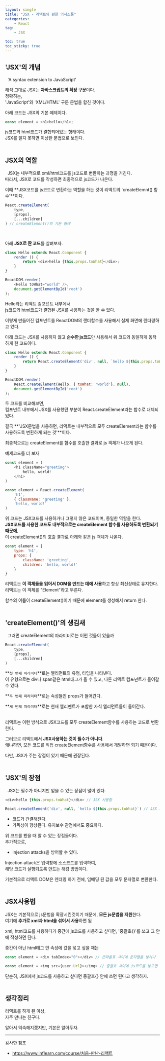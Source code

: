 ```yaml
---
layout: single
title: "JSX - 리액트와 편한 의사소통"
categories:
    - React
tag: 
    - JSX

toc: true
toc_sticky: true
---
```



'JSX'의 개념
---

&nbsp; 'A syntax extension to JavaScript'

해석 그대로 JSX는 **자바스크립트의 확장 구문**이다.  
정확히는,  
'JavaScript'와 'XML/HTML' 구문 문법을 합친 것이다.

아래 코드는 JSX의 기본 예제이다.
```js
const element = <h1>hello</h1>;
```
js코드와 html코드가 결합되어있는 형태이다.  
JSX를 알지 못하면 이상한 문법으로 보인다.
<br/><br/>



JSX의 역할
---

&nbsp; JSX는 내부적으로 xml/html코드를 js코드로 변환하는 과정을 거친다.  
따라서, JSX로 코드를 작성하면 최종적으로 js코드가 나온다.

이때 **JSX코드를 js코드로 변환하는 역할을 하는 것이 리액트의 'createElemnt() 함수'**이다.
```js
React.createElement(
    type,
    [props],
    [...children]
) // createElement()의 기본 형태
```
<br/>

아래 **JSX로 짠 코드**를 살펴보자.
```js
class Hello extends React.Component {
    render () {
        return <div>hello {this.props.toWhat}</div>;
    }
}

ReactDOM.render(
    <Hello toWhat="world" />,
    document.getElementById('root')
);
```
Hello라는 리액트 컴포넌트 내부에서  
js코드와 html코드가 결합된 JSX를 사용하는 것을 볼 수 있다.

이렇게 만들어진 컴포넌트를 ReactDOM의 랜더함수를 사용해서 실제 화면에 렌더링하고 있다.

아래 코드는 JSX를 사용하지 않고 **순수한 js코드**만 사용해서 위 코드와 동일하게 동작하게 한 코드이다.

```js
class Hello extends React.Component {
    render () {
        return React.createElement('div', null, `hello ${this.props.toWhat}`);
    }
}

ReactDOM.render(
    React.createElement(Hello, { toWhat: 'world'}, null),
    document.getElementById('root')
);
```
두 코드를 비교해보면,  
컴포넌트 내부에서 JSX를 사용했던 부분이 React.createElement라는 함수로 대체되었다.

결국 **'JSX문법을 사용하면, 리액트는 내부적으로 모두 createElement라는 함수를 사용하도록 변환하게 되는 것'**이다.

최종적으로는 createElement를 함수를 호출한 결과로 js 객체가 나오게 된다.

예제코드를 더 보자

```js
const element = (
    <h1 className="greeting">
        hello, world!
    </h1>
)

const element = React.createElement(
    'h1',
    { className: 'greeting' },
    'hello, world!'
)
```
위 코드는 JSX코드를 사용하거나 그렇지 않은 코드이며, 동일한 역할을 한다.  
**JSX코드를 사용한 코드도 내부적으로는 createElement 함수를 사용하도록 변환되기 때문에**,  
이 createElement()의 호출 결과로 아래와 같은 js 객체가 나온다.
```js
const element = {
    type: 'h1',
    props: {
        className: 'greeting',
        children: 'hello, world!'
    }
}
```
리액트는 **이 객체들을 읽어서 DOM을 만드는 데에 사용**하고 항상 최신상태로 유지한다.  
리액트는 이 객체를 "Element"라고 부른다.

함수의 이름이 createElement()이기 때문에 element를 생성해서 return 한다.
<br/><br/>


'createElement()'의 생김새
---

&nbsp; 그러면 createElement의 파라미터로는 어떤 것들이 있을까
```js
React.createElement(
    type,
    [props],
    [...children]
)
```
**`첫 번째 파라미터`**로는 엘리먼트의 유형, 타입을 나타낸다.  
이 유형으로는 div나 span같은 html태그가 올 수 있고, 다른 리액트 컴포넌트가 들어갈 수 있다.

**`두 번째 파라미터`**로는 속성들인 props가 들어간다.

**`세 번째 파라미터`**로는 현재 엘리멘트가 포함한 자식 엘리먼트들이 들어간다.
<br/><br/>

리액트는 이런 방식으로 JSX코드를 모두 createElement함수를 사용하는 코드로 변환한다.

그러므로 리액트에서 **JSX사용하는 것이 필수가 아니다**.  
왜냐하면, 모든 코드를 직접 createElement함수를 사용해서 개발하면 되기 때문이다.

다만, JSX가 주는 장점이 있기 때문에 권장된다.
<br/><br/>



'JSX'의 장점
---

&nbsp; JSX는 필수가 아니지만 얻을 수 있는 장점이 많이 있다.

```js
<div>hello {this.props.toWhat}</div> // JSX 사용함

React.createElement('div', null, `hello ${this.props.toWhat}`) // JSX 사용하지 않음
```
 
* 코드가 간결해진다.
* 가독성이 향상된다. 유지보수 관점에서도 중요하다.

위 코드를 봤을 때 알 수 있는 장점들이다.  
추가적으로,

* Injection attacks을 방어할 수 있다.

Injection attack은 입력창에 소스코드를 입력하여,  
해당 코드가 실행되도록 만드는 해킹 방법이다.

기본적으로 리액트 DOM은 렌더링 하기 전에, 임베딩 된 값을 모두 문자열로 변환한다.
<br/><br/>



JSX사용법
---
JSX는 기본적으로 js문법을 확장시킨것이기 때문에,
**모든 js문법을 지원**한다.  
여기에 **추가로 xml과 html을 섞어서 사용**하면 됨

xml, html코드를 사용하다가 중간에 js코드를 사용하고 싶다면,
'중괄호{}'를 쓰고 그 안에 작성하면 된다.

중간이 아닌 html태그 안 속성에 값을 넣고 싶을 때는
```js
const element = <div tabIndex="0"></div> // 큰따옴표 사이에 문자열을 넣거나

const element = <img src={user.Url}></img> // 중괄호 사이에 js코드를 넣으면 됨
```

단순히, JSX에서 js코드를 사용하고 싶다면 중괄호{} 안에 쓰면 된다고 생각하자.
<br/><br/>



생각정리
---
리액트를 하게 된 이상,  
자주 만나는 친구다.  

알아서 익숙해지겠지만, 기본은 알아두자.

----------------------------

감사한 참조
* https://www.inflearn.com/course/처음-만난-리액트
